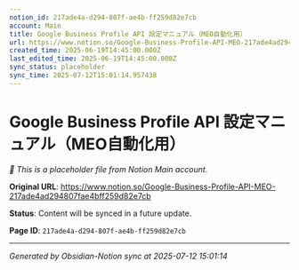 ```yaml
---
notion_id: 217ade4a-d294-807f-ae4b-ff259d82e7cb
account: Main
title: Google Business Profile API 設定マニュアル（MEO自動化用）
url: https://www.notion.so/Google-Business-Profile-API-MEO-217ade4ad294807fae4bff259d82e7cb
created_time: 2025-06-19T14:45:00.000Z
last_edited_time: 2025-06-19T14:45:00.000Z
sync_status: placeholder
sync_time: 2025-07-12T15:01:14.957438
---
```


# Google Business Profile API 設定マニュアル（MEO自動化用）

*🔄 This is a placeholder file from Notion Main account.*

**Original URL**: https://www.notion.so/Google-Business-Profile-API-MEO-217ade4ad294807fae4bff259d82e7cb

**Status**: Content will be synced in a future update.

**Page ID**: `217ade4a-d294-807f-ae4b-ff259d82e7cb`

---

*Generated by Obsidian-Notion sync at 2025-07-12 15:01:14*
